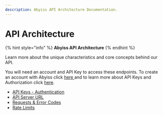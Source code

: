 ```yaml
---
description: Abyiss API Architecture Documentation.
---
```


# API Architecture

{% hint style="info" %}
**Abyiss API Architecture**
{% endhint %}

Learn more about the unique characteristics and core concepts behind our API.

You will need an account and API Key to access these endpoints. To create an account with Abyiss click [here ](https://abyiss.com/signin)and to learn more about API Keys and Authorization click [here](api-keys-authentication.md).&#x20;

* [API Keys - Authentication](api-keys-authentication.md)
* [API Server URL](api-server-url.md)
* [Requests & Error Codes](requests-and-error-codes.md)
* [Rate Limits](rate-limits.md)
